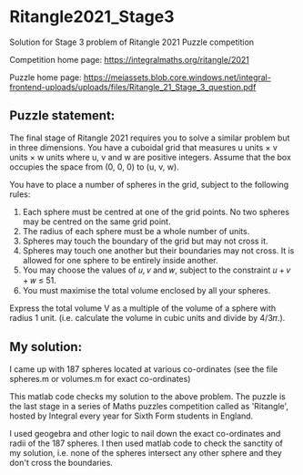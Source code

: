 # Ritangle2021_Stage3
Solution for Stage 3 problem of Ritangle 2021 Puzzle competition

Competition home page: https://integralmaths.org/ritangle/2021

Puzzle home page: https://meiassets.blob.core.windows.net/integral-frontend-uploads/uploads/files/Ritangle_21_Stage_3_question.pdf

Puzzle statement:
-----------------
The final stage of Ritangle 2021 requires you to solve a similar problem but in three dimensions.
You have a cuboidal grid that measures u units × v units × w units where u, v and w are positive integers. Assume that the box occupies the space from (0, 0, 0) to (u, v, w).

You have to place a number of spheres in the grid, subject to the following rules:
1. Each sphere must be centred at one of the grid points. No two spheres may be centred on the same grid point.
2. The radius of each sphere must be a whole number of units.
3. Spheres may touch the boundary of the grid but may not cross it.
4. Spheres may touch one another but their boundaries may not cross. It is allowed for one sphere to be entirely inside another.
5. You may choose the values of 𝑢, 𝑣 and 𝑤, subject to the constraint 𝑢 + 𝑣 + 𝑤 ≤ 51.
6. You must maximise the total volume enclosed by all your spheres.

Express the total volume V as a multiple of the volume of a sphere with radius 1 unit. (i.e. calculate the volume in cubic units and divide by 4/3𝜋.).

My solution:
------------
I came up with 187 spheres located at various co-ordinates (see the file spheres.m or volumes.m for exact co-ordinates)

This matlab code checks my solution to the above problem. The puzzle is the last stage in a series of Maths puzzles competition called as 'Ritangle', hosted by Integral every year for Sixth Form students in England.

I used geogebra and other logic to nail down the exact co-ordinates and radii of the 187 spheres. I then used matlab code to check the sanctity of my solution, i.e. none of the spheres intersect any other sphere and they don't cross the boundaries.
